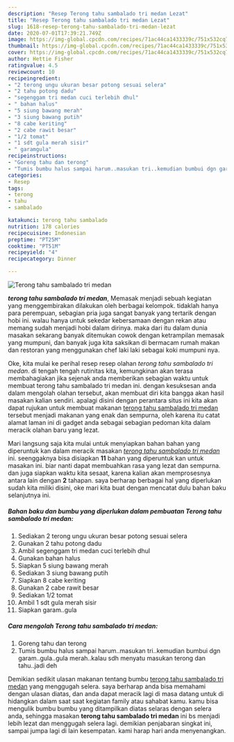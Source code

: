 ```yaml
---
description: "Resep Terong tahu sambalado tri medan Lezat"
title: "Resep Terong tahu sambalado tri medan Lezat"
slug: 1618-resep-terong-tahu-sambalado-tri-medan-lezat
date: 2020-07-01T17:39:21.749Z
image: https://img-global.cpcdn.com/recipes/71ac44ca1433339c/751x532cq70/terong-tahu-sambalado-tri-medan-foto-resep-utama.jpg
thumbnail: https://img-global.cpcdn.com/recipes/71ac44ca1433339c/751x532cq70/terong-tahu-sambalado-tri-medan-foto-resep-utama.jpg
cover: https://img-global.cpcdn.com/recipes/71ac44ca1433339c/751x532cq70/terong-tahu-sambalado-tri-medan-foto-resep-utama.jpg
author: Hettie Fisher
ratingvalue: 4.5
reviewcount: 10
recipeingredient:
- "2 terong ungu ukuran besar potong sesuai selera"
- "2 tahu potong dadu"
- "segenggam tri medan cuci terlebih dhul"
- " bahan halus"
- "5 siung bawang merah"
- "3 siung bawang putih"
- "8 cabe keriting"
- "2 cabe rawit besar"
- "1/2 tomat"
- "1 sdt gula merah sisir"
- " garamgula"
recipeinstructions:
- "Goreng tahu dan terong"
- "Tumis bumbu halus sampai harum..masukan tri..kemudian bumbui dgn garam..gula..gula merah..kalau sdh menyatu masukan terong dan tahu..jadi deh"
categories:
- Resep
tags:
- terong
- tahu
- sambalado

katakunci: terong tahu sambalado 
nutrition: 178 calories
recipecuisine: Indonesian
preptime: "PT25M"
cooktime: "PT51M"
recipeyield: "4"
recipecategory: Dinner

---
```



![Terong tahu sambalado tri medan](https://img-global.cpcdn.com/recipes/71ac44ca1433339c/751x532cq70/terong-tahu-sambalado-tri-medan-foto-resep-utama.jpg)

<b><i>terong tahu sambalado tri medan</i></b>, Memasak menjadi sebuah kegiatan yang menggembirakan dilakukan oleh berbagai kelompok. tidaklah hanya para perempuan, sebagian pria juga sangat banyak yang tertarik dengan hobi ini. walau hanya untuk sekedar kebersamaan dengan rekan atau memang sudah menjadi hobi dalam dirinya. maka dari itu dalam dunia masakan sekarang banyak ditemukan cowok dengan ketrampilan memasak yang mumpuni, dan banyak juga kita saksikan di bermacam rumah makan dan restoran yang menggunakan chef laki laki sebagai koki mumpuni nya.



Oke, kita mulai ke perihal resep resep olahan <i>terong tahu sambalado tri medan</i>. di tengah tengah rutinitas kita, kemungkinan akan terasa membahagiakan jika sejenak anda memberikan sebagian waktu untuk membuat terong tahu sambalado tri medan ini. dengan kesuksesan anda dalam mengolah olahan tersebut, akan membuat diri kita bangga akan hasil masakan kalian sendiri. apalagi disini dengan perantara situs ini kita akan dapat rujukan untuk membuat makanan <u>terong tahu sambalado tri medan</u> tersebut menjadi makanan yang enak dan sempurna, oleh karena itu catat alamat laman ini di gadget anda sebagai sebagian pedoman kita dalam meracik olahan baru yang lezat.


Mari langsung saja kita mulai untuk menyiapkan bahan bahan yang diperuntuk kan dalam meracik masakan <u><i>terong tahu sambalado tri medan</i></u> ini. seenggaknya bisa disiapkan <b>11</b> bahan yang diperuntuk kan untuk masakan ini. biar nanti dapat membuahkan rasa yang lezat dan sempurna. dan juga siapkan waktu kita sesaat, karena kalian akan memprosesnya antara lain dengan <b>2</b> tahapan. saya berharap berbagai hal yang diperlukan sudah kita miliki disini, oke mari kita buat dengan mencatat dulu bahan baku selanjutnya ini.

<!--inarticleads1-->

##### Bahan baku dan bumbu yang diperlukan dalam pembuatan Terong tahu sambalado tri medan:

1. Sediakan 2 terong ungu ukuran besar potong sesuai selera
1. Gunakan 2 tahu potong dadu
1. Ambil segenggam tri medan cuci terlebih dhul
1. Gunakan  bahan halus
1. Siapkan 5 siung bawang merah
1. Sediakan 3 siung bawang putih
1. Siapkan 8 cabe keriting
1. Gunakan 2 cabe rawit besar
1. Sediakan 1/2 tomat
1. Ambil 1 sdt gula merah sisir
1. Siapkan  garam..gula




<!--inarticleads2-->

##### Cara mengolah Terong tahu sambalado tri medan:

1. Goreng tahu dan terong
1. Tumis bumbu halus sampai harum..masukan tri..kemudian bumbui dgn garam..gula..gula merah..kalau sdh menyatu masukan terong dan tahu..jadi deh




Demikian sedikit ulasan makanan tentang bumbu <u>terong tahu sambalado tri medan</u> yang menggugah selera. saya berharap anda bisa memahami dengan ulasan diatas, dan anda dapat meracik lagi di masa datang untuk di hidangkan dalam saat saat kegiatan family atau sahabat kamu. kamu bisa mengulik bumbu bumbu yang ditampilkan diatas selaras dengan selera anda, sehingga masakan <b>terong tahu sambalado tri medan</b> ini bs menjadi lebih lezat dan menggugah selera lagi. demikian penjabaran singkat ini, sampai jumpa lagi di lain kesempatan. kami harap hari anda menyenangkan.
